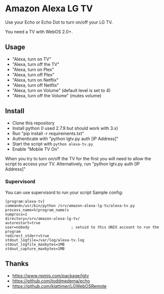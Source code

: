 # Amazon Alexa LG TV

Use your Echo or Echo Dot to turn on/off your LG TV.

You need a TV with WebOS 2.0+.

## Usage

- "Alexa, turn on TV"
- "Alexa, turn off the TV"
- "Alexa, turn on Plex"
- "Alexa, turn off Plex"
- "Alexa, turn on Netflix"
- "Alexa, turn off Netflix"
- "Alexa, turn on Volume" (default level is set to 4)
- "Alexa, turn off the Volume" (mutes volume)

## Install

- Clone this repository
- Install python (I used 2.7.9 but should work with 3.x)
- Run "pip install -r requirements.txt"
- Authenticate with "python lgtv.py auth [IP Address]"
- Start the script with `python alexa-tv.py`
- Enable "Mobile TV On"

When you try to turn on/off the TV for the first you will need to allow the script to access your TV. Alternatively, run "python lgtv.py auth [IP Address]"

### Supervisord

You can use supervisord to run your script
Sample config:

```
[program:alexa-tv]
command=/usr/bin/python /srv/amazon-alexa-lg-tv/alexa-tv.py
process_name=%(program_name)s
numprocs=1
directory=/srv/amazon-alexa-lg-tv/
autorestart=true
user=nobody                   ; setuid to this UNIX account to run the program
redirect_stderr=true
stdout_logfile=/var/log/alexa-tv.log
stdout_logfile_maxbytes=1MB
stdout_capture_maxbytes=1MB
```

## Thanks

- https://www.npmjs.com/package/lgtv
- https://github.com/toddmedema/echo
- https://github.com/klattimer/LGWebOSRemote

